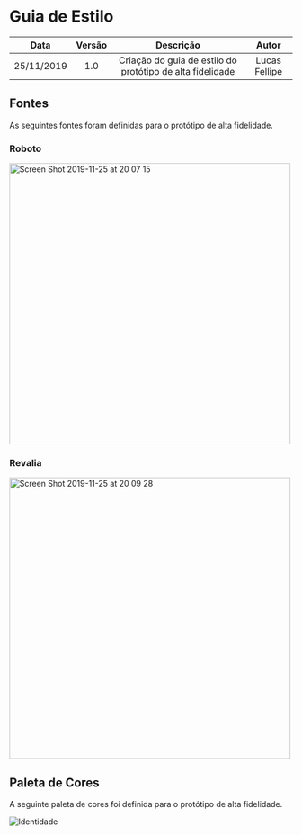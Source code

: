# Guia de Estilo

| Data       | Versão | Descrição            | Autor             |
|:----------:|:------:|:--------------------:|:-----------------:|
| 25/11/2019 | 1.0 | Criação do guia de estilo do protótipo de alta fidelidade | Lucas Fellipe |

## Fontes

As seguintes fontes foram definidas para o protótipo de alta fidelidade.

### Roboto
<img width="500" alt="Screen Shot 2019-11-25 at 20 07 15" src="https://user-images.githubusercontent.com/40740008/69585778-6a036900-0fbf-11ea-8d01-c56ba759aab7.png">

<br>

### Revalia
<img width="500" alt="Screen Shot 2019-11-25 at 20 09 28" src="https://user-images.githubusercontent.com/40740008/69585806-843d4700-0fbf-11ea-97f5-6fda6198781d.png">

## Paleta de Cores

A seguinte paleta de cores foi definida para o protótipo de alta fidelidade.

![Identidade](https://user-images.githubusercontent.com/40740008/69800414-f7a7aa00-11b3-11ea-9267-12a5933603e7.png)




<!DOCTYPE html>
<html>
<head>
<style src='docs/docs/assets/css/table.css'>
</style>
<link rel="stylesheet" href="docs/assets/css/table.css">
</head>
